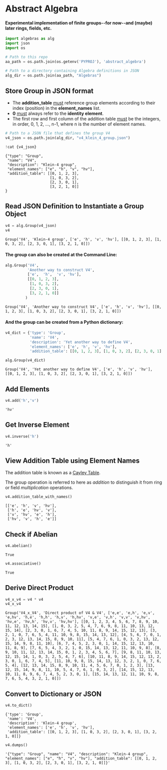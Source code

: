 # Abstract Algebra

#### Experimental implementation of finite groups--for now--and (maybe) later rings, fields, etc.


```python
import algebras as alg
import json
import os
```


```python
# Path to this repo
aa_path = os.path.join(os.getenv('PYPROJ'), 'abstract_algebra')

# Path to a directory containing Algebra definitions in JSON
alg_dir = os.path.join(aa_path, "Algebras")
```

## Store Group in JSON format

* The <b>addition_table</b> <u>must</u> reference group elements according to their index (position) in the <b>element_names</b> list.
* <b>0</b> <u>must</u> always refer to the <b>identity element</b>.
* The first row and first column of the addition table <u>must</u> be the integers, in order, 0, 1, 2, ..., n-1, where n is the number of element names.


```python
# Path to a JSON file that defines the group V4
v4_json = os.path.join(alg_dir, "v4_klein_4_group.json")

!cat {v4_json}
```

    {"type": "Group",
     "name": "V4",
     "description": "Klein-4 group",
     "element_names": ["e", "h", "v", "hv"],
     "addition_table": [[0, 1, 2, 3],
                        [1, 0, 3, 2],
                        [2, 3, 0, 1],
                        [3, 2, 1, 0]]
    }


## Read JSON Definition to Instantiate a Group Object


```python
v4 = alg.Group(v4_json)
v4
```




    Group('V4', 'Klein-4 group', ['e', 'h', 'v', 'hv'], [[0, 1, 2, 3], [1, 0, 3, 2], [2, 3, 0, 1], [3, 2, 1, 0]])



#### The group can also be created at the Command Line:


```python
alg.Group('V4',
          'Another way to construct V4',
          ['e',  'h',  'v', 'hv'],
          [[0, 1, 2, 3],
           [1, 0, 3, 2],
           [2, 3, 0, 1],
           [3, 2, 1, 0]]
         )
```




    Group('V4', 'Another way to construct V4', ['e', 'h', 'v', 'hv'], [[0, 1, 2, 3], [1, 0, 3, 2], [2, 3, 0, 1], [3, 2, 1, 0]])



#### And the group can be created from a Python dictionary:


```python
v4_dict = {'type': 'Group',
           'name': 'V4',
           'description': 'Yet another way to define V4',
           'element_names': ['e', 'h', 'v', 'hv'],
           'addition_table': [[0, 1, 2, 3], [1, 0, 3, 2], [2, 3, 0, 1], [3, 2, 1, 0]]}

alg.Group(v4_dict)
```




    Group('V4', 'Yet another way to define V4', ['e', 'h', 'v', 'hv'], [[0, 1, 2, 3], [1, 0, 3, 2], [2, 3, 0, 1], [3, 2, 1, 0]])



## Add Elements


```python
v4.add('h','v')
```




    'hv'



## Get Inverse Element


```python
v4.inverse('h')
```




    'h'



## View Addition Table using Element Names

The addition table is known as a [Cayley Table](https://en.wikipedia.org/wiki/Cayley_table).

The group operation is referred to here as <i>addition</i> to distinguish it from ring or field <i>multiplication</i> operations.


```python
v4.addition_table_with_names()
```




    [['e', 'h', 'v', 'hv'],
     ['h', 'e', 'hv', 'v'],
     ['v', 'hv', 'e', 'h'],
     ['hv', 'v', 'h', 'e']]



## Check if Abelian


```python
v4.abelian()
```




    True




```python
v4.associative()
```




    True



## Derive Direct Product


```python
v4_x_v4 = v4 * v4
v4_x_v4
```




    Group('V4_x_V4', 'Direct product of V4 & V4', ['e,e', 'e,h', 'e,v', 'e,hv', 'h,e', 'h,h', 'h,v', 'h,hv', 'v,e', 'v,h', 'v,v', 'v,hv', 'hv,e', 'hv,h', 'hv,v', 'hv,hv'], [[0, 1, 2, 3, 4, 5, 6, 7, 8, 9, 10, 11, 12, 13, 14, 15], [1, 0, 3, 2, 5, 4, 7, 6, 9, 8, 11, 10, 13, 12, 15, 14], [2, 3, 0, 1, 6, 7, 4, 5, 10, 11, 8, 9, 14, 15, 12, 13], [3, 2, 1, 0, 7, 6, 5, 4, 11, 10, 9, 8, 15, 14, 13, 12], [4, 5, 6, 7, 0, 1, 2, 3, 12, 13, 14, 15, 8, 9, 10, 11], [5, 4, 7, 6, 1, 0, 3, 2, 13, 12, 15, 14, 9, 8, 11, 10], [6, 7, 4, 5, 2, 3, 0, 1, 14, 15, 12, 13, 10, 11, 8, 9], [7, 6, 5, 4, 3, 2, 1, 0, 15, 14, 13, 12, 11, 10, 9, 8], [8, 9, 10, 11, 12, 13, 14, 15, 0, 1, 2, 3, 4, 5, 6, 7], [9, 8, 11, 10, 13, 12, 15, 14, 1, 0, 3, 2, 5, 4, 7, 6], [10, 11, 8, 9, 14, 15, 12, 13, 2, 3, 0, 1, 6, 7, 4, 5], [11, 10, 9, 8, 15, 14, 13, 12, 3, 2, 1, 0, 7, 6, 5, 4], [12, 13, 14, 15, 8, 9, 10, 11, 4, 5, 6, 7, 0, 1, 2, 3], [13, 12, 15, 14, 9, 8, 11, 10, 5, 4, 7, 6, 1, 0, 3, 2], [14, 15, 12, 13, 10, 11, 8, 9, 6, 7, 4, 5, 2, 3, 0, 1], [15, 14, 13, 12, 11, 10, 9, 8, 7, 6, 5, 4, 3, 2, 1, 0]])



## Convert to Dictionary or JSON


```python
v4.to_dict()
```




    {'type': 'Group',
     'name': 'V4',
     'description': 'Klein-4 group',
     'element_names': ['e', 'h', 'v', 'hv'],
     'addition_table': [[0, 1, 2, 3], [1, 0, 3, 2], [2, 3, 0, 1], [3, 2, 1, 0]]}




```python
v4.dumps()
```




    '{"type": "Group", "name": "V4", "description": "Klein-4 group", "element_names": ["e", "h", "v", "hv"], "addition_table": [[0, 1, 2, 3], [1, 0, 3, 2], [2, 3, 0, 1], [3, 2, 1, 0]]}'




```python

```
